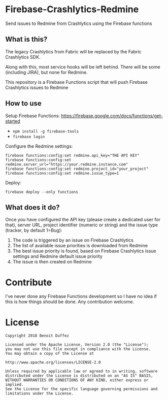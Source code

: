 # Firebase-Crashlytics-Redmine
Send issues to Redmine from Crashlytics using the Firebase functions

## What is this?

The legacy Crashlytics from Fabric will be replaced by the Fabric Crashlytics SDK.

Along with this, most service hooks will be left behind. There will be some (including JIRA), but none for Redmine.

This repository is a Firebase Functions script that will push Firebase Crashlytics issues to Redmine

## How to use

Setup Firebase Functions: https://firebase.google.com/docs/functions/get-started

* `npm install -g firebase-tools`
* `firebase login`

Configure the Redmine settings:

```
firebase functions:config:set redmine.api_key="THE API KEY"
firebase functions:config:set redmine.server_url="https://your.redmine.instance.com"
firebase functions:config:set redmine.project_id="your_project"
firebase functions:config:set redmine.issue_type=1
```

Deploy:

```
firebase deploy --only functions
```

## What does it do?

Once you have configured the API key (please create a dedicated user for that), server URL, project identifier (numeric or string) and the issue type (tracker, by default 1=Bug):

1. The code is triggered by an issue on Firebase Crashlytics
1. The list of available issue priorities is downloaded from Redmine
1. The best issue priority is found, based on Firebase Crashlytics issue settings and Redmine default issue priority
1. The issue is then created on Redmine

# Contribute

I've never done any Firebase Functions development so I have no idea if this is how things should be done. Any contribution welcome.

# License

```plain
Copyright 2018 Benoit Duffez

Licensed under the Apache License, Version 2.0 (the "License");
you may not use this file except in compliance with the License.
You may obtain a copy of the License at

http://www.apache.org/licenses/LICENSE-2.0

Unless required by applicable law or agreed to in writing, software
distributed under the License is distributed on an "AS IS" BASIS,
WITHOUT WARRANTIES OR CONDITIONS OF ANY KIND, either express or implied.
See the License for the specific language governing permissions and
limitations under the License.
```

